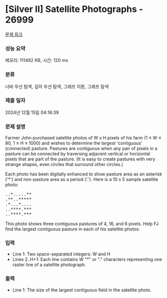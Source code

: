# [Silver II] Satellite Photographs - 26999 

[문제 링크](https://www.acmicpc.net/problem/26999) 

### 성능 요약

메모리: 111492 KB, 시간: 120 ms

### 분류

너비 우선 탐색, 깊이 우선 탐색, 그래프 이론, 그래프 탐색

### 제출 일자

2024년 12월 15일 04:16:39

### 문제 설명

<p>Farmer John purchased satellite photos of W x H pixels of his farm (1 ≤ W ≤ 80, 1 ≤ H ≤ 1000) and wishes to determine the largest 'contiguous' (connected) pasture. Pastures are contiguous when any pair of pixels in a pasture can be connected by traversing adjacent vertical or horizontal pixels that are part of the pasture. (It is easy to create pastures with very strange shapes, even circles that surround other circles.)</p>

<p>Each photo has been digitally enhanced to show pasture area as an asterisk ('*') and non-pasture area as a period ('.'). Here is a 10 x 5 sample satellite photo:</p>

<pre>..*.....**
.**..*****
.*...*....
..****.***
..****.***</pre>

<p>This photo shows three contiguous pastures of 4, 16, and 6 pixels. Help FJ find the largest contiguous pasture in each of his satellite photos.</p>

### 입력 

 <ul>
	<li>Line 1: Two space-separated integers: W and H</li>
	<li>Lines 2..H+1: Each line contains W "*" or "." characters representing one raster line of a satellite photograph.</li>
</ul>

### 출력 

 <ul>
	<li>Line 1: The size of the largest contiguous field in the satellite photo.</li>
</ul>

